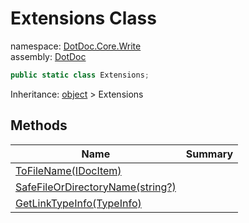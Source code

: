 ﻿# Extensions Class

namespace: [DotDoc\.Core\.Write](../DotDoc.Core.Write.md)<br />
assembly: [DotDoc](../../DotDoc.md)



```csharp
public static class Extensions;
```

Inheritance: [object](https://docs.microsoft.com/dotnet/api/System.Object) > Extensions

## Methods

| Name | Summary |
|------|---------|
| [ToFileName\(IDocItem\)](./Extensions/ToFileName.md) |  |
| [SafeFileOrDirectoryName\(string?\)](./Extensions/SafeFileOrDirectoryName.md) |  |
| [GetLinkTypeInfo\(TypeInfo\)](./Extensions/GetLinkTypeInfo.md) |  |

